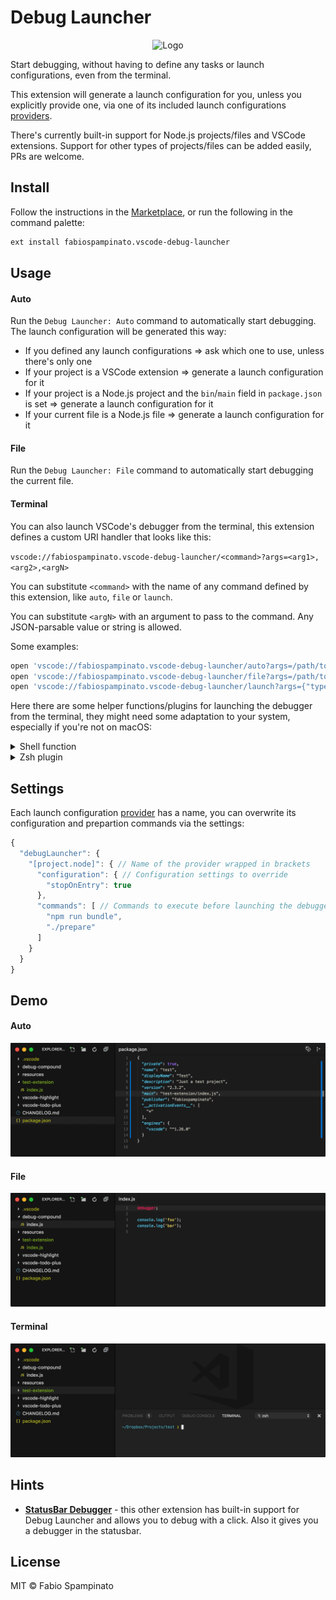 # Debug Launcher

<p align="center">
	<img src="https://raw.githubusercontent.com/fabiospampinato/vscode-debug-launcher/master/resources/logo/logo-128x128.png" alt="Logo">
</p>

Start debugging, without having to define any tasks or launch configurations, even from the terminal.

This extension will generate a launch configuration for you, unless you explicitly provide one, via one of its included launch configurations [providers](https://github.com/fabiospampinato/vscode-debug-launcher/tree/master/src/providers).

There's currently built-in support for Node.js projects/files and VSCode extensions. Support for other types of projects/files can be added easily, PRs are welcome.

## Install

Follow the instructions in the [Marketplace](https://marketplace.visualstudio.com/items?itemName=fabiospampinato.vscode-debug-launcher), or run the following in the command palette:

```sh
ext install fabiospampinato.vscode-debug-launcher
```

## Usage

#### Auto

Run the `Debug Launcher: Auto` command to automatically start debugging. The launch configuration will be generated this way:

- If you defined any launch configurations => ask which one to use, unless there's only one
- If your project is a VSCode extension => generate a launch configuration for it
- If your project is a Node.js project and the `bin`/`main` field in `package.json` is set => generate a launch configuration for it
- If your current file is a Node.js file => generate a launch configuration for it

#### File

Run the `Debug Launcher: File` command to automatically start debugging the current file.

#### Terminal

You can also launch VSCode's debugger from the terminal, this extension defines a custom URI handler that looks like this:

`vscode://fabiospampinato.vscode-debug-launcher/<command>?args=<arg1>,<arg2>,<argN>`

You can substitute `<command>` with the name of any command defined by this extension, like `auto`, `file` or `launch`.

You can substitute `<argN>` with an argument to pass to the command. Any JSON-parsable value or string is allowed.

Some examples:

```sh
open 'vscode://fabiospampinato.vscode-debug-launcher/auto?args=/path/to/project' # Trigger `Debug Launcher: Auto` on the provided path
open 'vscode://fabiospampinato.vscode-debug-launcher/file?args=/path/to/foo.js' # Trigger `Debug Launcher: File` on the provided path
open 'vscode://fabiospampinato.vscode-debug-launcher/launch?args={"type":"node","name":"Foo","request":"launch","program":"/path/to/foo.js"}' # Launch the debugger using a custom launch configuration
```

Here there are some helper functions/plugins for launching the debugger from the terminal, they might need some adaptation to your system, especially if you're not on macOS:

<details>
<summary>Shell function</summary>

For your convenience you can add the following function to your shell configuration:

```sh
function debug-launcher () {
  open "vscode://fabiospampinato.vscode-debug-launcher/$1?args=${$(printf %s, ${@:2} )}"
}

```

With it you can now simplify the above commands as:

```sh
debug-launcher launch '{"type":"node","name":"Foo","request":"launch","program":"/path/to/foo.js"}' # Launch the debugger using a custom launch configuration
debug-launcher auto /path/to/project # Trigger `Debug Launcher: Auto` on the provided path
debug-launcher file /path/to/foo.js # Trigger `Debug Launcher: File` on the provided path
```

</details>

<details>
<summary>Zsh plugin</summary>

For even better convenience you can add the following to your `zsh` configuration, with it you can debug almost any Node.js project/file with a <kbd>ESC</kbd> <kbd>ESC</kbd> (double ESC).

If the command is executed inside VSCode's terminal it will use its debugger, otherwise it will automatically attach Chrome's DevTools:

```sh
export DEBUGGER_PORTS=(9222 9229 5858)

function debugger () {
  if [ $TERM_PROGRAM = 'vscode' ]; then
    debugger-inspect "$@"
  else
    ( sleep 1 && debugger-devtools ) & debugger-inspect "$@"
  fi
}

function debugger-inspect () {
  if [[ $1 == .* ]]; then
    local app=$1
    local args=${@:2}
  elif [[ $1 == 'node' ]]; then
    local app=$2
    local args=${@:3}
  else
    local app=`( which $1 || echo $1 ) | tail -n 1 | sed 's/\(.* aliased to \)//' `
    local args=${@:2}
  fi
  local app=`echo $app | sed "s#^~#$HOME#"`
  if [ $TERM_PROGRAM = 'vscode' ]; then
    if [[ $app == .* ]]; then
      local cwd=`pwd -P`
      local app="$cwd/$app"
    fi
    open "vscode://fabiospampinato.vscode-debug-launcher/auto?args=$app,${$(printf %s, $args )}"
  else
    node --inspect-brk $app $args
  fi
}

function debugger-devtools () {
  for port in ${DEBUGGER_PORTS[*]}; do
    local list=`curl -s http://localhost:$port/json/list`
    if [[ ! -z "$list" ]]; then
      local url=`echo $list | jq -r '.[0].devtoolsFrontendUrl'`
      /Applications/Google\ Chrome.app/Contents/MacOS/Google\ Chrome
      osascript -e "tell application \"Google Chrome\" to open location \"$url\""
    fi
  done
}

function plugin-debugger () {
  if [[ $LBUFFER == debugger\ * ]]; then
    LBUFFER=`echo $LBUFFER | cut -d' ' -f2-`
  else
    LBUFFER="debugger $LBUFFER"
  fi
}

zle -N plugin-debugger
bindkey "\e\e" plugin-debugger
```

Now you can use the following commands and toggle the `debugger` prefix with a <kbd>ESC</kbd> <kbd>ESC</kbd> (double ESC):

```sh
debugger foo
debugger ./foo.js
debugger /path/to/foo.js
debugger node /path/to/foo.js
```
</details>

## Settings

Each launch configuration [provider](https://github.com/fabiospampinato/vscode-debug-launcher/tree/master/src/providers) has a name, you can overwrite its configuration and prepartion commands via the settings:

```js
{
  "debugLauncher": {
    "[project.node]": { // Name of the provider wrapped in brackets
      "configuration": { // Configuration settings to override
        "stopOnEntry": true
      },
      "commands": [ // Commands to execute before launching the debugger
        "npm run bundle",
        "./prepare"
      ]
    }
  }
}
```

## Demo

#### Auto

![Auto](resources/demo/auto.gif)

#### File

![File](resources/demo/file.gif)

#### Terminal

![Terminal](resources/demo/terminal.gif)

## Hints

- **[StatusBar Debugger](https://marketplace.visualstudio.com/items?itemName=fabiospampinato.vscode-statusbar-debugger)** - this other extension has built-in support for Debug Launcher and allows you to debug with a click. Also it gives you a debugger in the statusbar.

## License

MIT © Fabio Spampinato
